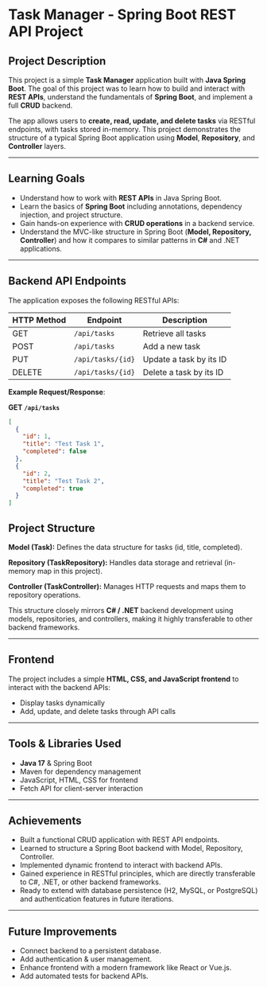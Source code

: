 # Task Manager - Spring Boot REST API Project

## Project Description
This project is a simple **Task Manager** application built with **Java Spring Boot**. The goal of this project was to learn how to build and interact with **REST APIs**, understand the fundamentals of **Spring Boot**, and implement a full **CRUD** backend.  

The app allows users to **create, read, update, and delete tasks** via RESTful endpoints, with tasks stored in-memory. This project demonstrates the structure of a typical Spring Boot application using **Model**, **Repository**, and **Controller** layers.

---

## Learning Goals
- Understand how to work with **REST APIs** in Java Spring Boot.
- Learn the basics of **Spring Boot** including annotations, dependency injection, and project structure.
- Gain hands-on experience with **CRUD operations** in a backend service.
- Understand the MVC-like structure in Spring Boot (**Model, Repository, Controller**) and how it compares to similar patterns in **C#** and .NET applications.

---

## Backend API Endpoints
The application exposes the following RESTful APIs:

| HTTP Method | Endpoint        | Description                                |
|-------------|----------------|--------------------------------------------|
| GET         | `/api/tasks`    | Retrieve all tasks                          |
| POST        | `/api/tasks`    | Add a new task                              |
| PUT         | `/api/tasks/{id}` | Update a task by its ID                     |
| DELETE      | `/api/tasks/{id}` | Delete a task by its ID                     |

**Example Request/Response**:  

**GET `/api/tasks`**
```json
[
  {
    "id": 1,
    "title": "Test Task 1",
    "completed": false
  },
  {
    "id": 2,
    "title": "Test Task 2",
    "completed": true
  }
]
```

## Project Structure

**Model (Task):** Defines the data structure for tasks (id, title, completed).  

**Repository (TaskRepository):** Handles data storage and retrieval (in-memory map in this project).  

**Controller (TaskController):** Manages HTTP requests and maps them to repository operations.  

This structure closely mirrors **C# / .NET** backend development using models, repositories, and controllers, making it highly transferable to other backend frameworks.  

---

## Frontend

The project includes a simple **HTML, CSS, and JavaScript frontend** to interact with the backend APIs:

- Display tasks dynamically  
- Add, update, and delete tasks through API calls  

---

## Tools & Libraries Used

- **Java 17** & Spring Boot  
- Maven for dependency management  
- JavaScript, HTML, CSS for frontend  
- Fetch API for client-server interaction  

---

## Achievements

- Built a functional CRUD application with REST API endpoints.  
- Learned to structure a Spring Boot backend with Model, Repository, Controller.  
- Implemented dynamic frontend to interact with backend APIs.  
- Gained experience in RESTful principles, which are directly transferable to C#, .NET, or other backend frameworks.  
- Ready to extend with database persistence (H2, MySQL, or PostgreSQL) and authentication features in future iterations.  

---

## Future Improvements

- Connect backend to a persistent database.  
- Add authentication & user management.  
- Enhance frontend with a modern framework like React or Vue.js.  
- Add automated tests for backend APIs.  
